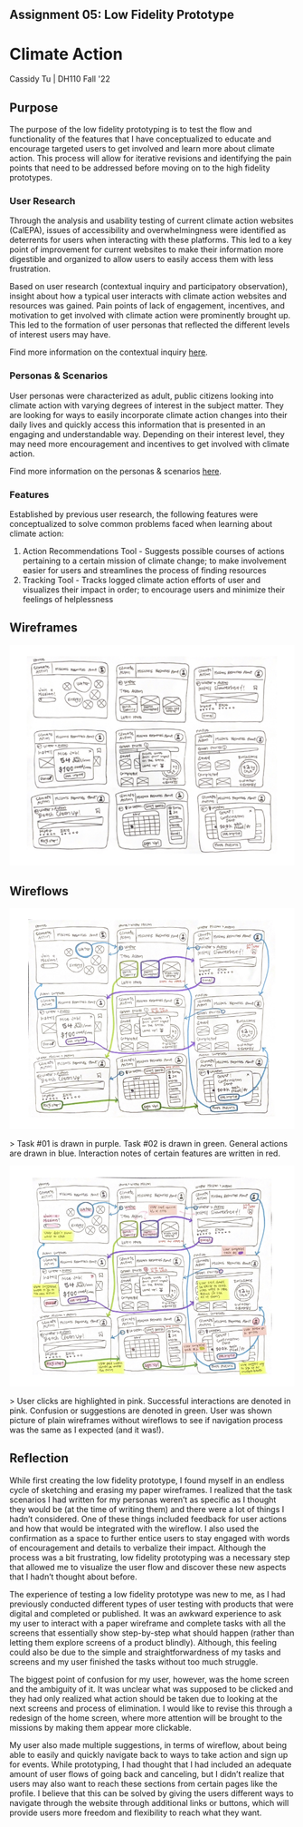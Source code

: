 ## Assignment 05: Low Fidelity Prototype

# Climate Action

Cassidy Tu | DH110 Fall '22

## Purpose
The purpose of the low fidelity prototyping is to test the flow and functionality of the features that I have conceptualized to educate and encourage targeted users to get involved and learn more about climate action. This process will allow for iterative revisions and identifying the pain points that need to be addressed before moving on to the high fidelity prototypes.

### User Research
Through the analysis and usability testing of current climate action websites (CalEPA), issues of accessibility and overwhelmingness were identified as deterrents for users when interacting with these platforms. This led to a key point of improvement for current websites to make their information more digestible and organized to allow users to easily access them with less frustration.

Based on user research (contextual inquiry and participatory observation), insight about how a typical user interacts with climate action websites and resources was gained. Pain points of lack of engagement, incentives, and motivation to get involved with climate action were prominently brought up. This led to the formation of user personas that reflected the different levels of interest users may have. 

Find more information on the contextual inquiry [here](https://github.com/cassidytu/DH110/blob/main/assignments/03.md).

### Personas & Scenarios
User personas were characterized as adult, public citizens looking into climate action with varying degrees of interest in the subject matter. They are looking for ways to easily incorporate climate action changes into their daily lives and quickly access this information that is presented in an engaging and understandable way. Depending on their interest level, they may need more encouragement and incentives to get involved with climate action.

Find more information on the personas & scenarios [here](https://github.com/cassidytu/DH110/blob/main/assignments/04.md).

### Features
Established by previous user research, the following features were conceptualized to solve common problems faced when learning about climate action:
1. Action Recommendations Tool - Suggests possible courses of actions pertaining to a certain mission of climate change; to make involvement easier for users and streamlines the process of finding resources
2. Tracking Tool - Tracks logged climate action efforts of user and visualizes their impact in order; to encourage users and minimize their feelings of helplessness

## Wireframes 
<p align="center">
  <img src="../images/wireframe.png">
</p>

## Wireflows
<p align="center">
  <img src="../images/wireflow.png">
</p>
> Task #01 is drawn in purple. Task #02 is drawn in green. General actions are drawn in blue. Interaction notes of certain features are written in red.

<p align="center">
  <img src="../images/wireframetest.png">
</p>
> User clicks are highlighted in pink. Successful interactions are denoted in pink. Confusion or suggestions are denoted in green. User was shown picture of plain wireframes without wireflows to see if navigation process was the same as I expected (and it was!).

## Reflection
While first creating the low fidelity prototype, I found myself in an endless cycle of sketching and erasing my paper wireframes. I realized that the task scenarios I had written for my personas weren’t as specific as I thought they would be (at the time of writing them) and there were a lot of things I hadn’t considered. One of these things included feedback for user actions and how that would be integrated with the wireflow. I also used the confirmation as a space to further entice users to stay engaged with words of encouragement and details to verbalize their impact. Although the process was a bit frustrating, low fidelity prototyping was a necessary step that allowed me to visualize the user flow and discover these new aspects that I hadn’t thought about before.  

The experience of testing a low fidelity prototype was new to me, as I had previously conducted different types of user testing with products that were digital and completed or published. It was an awkward experience to ask my user to interact with a paper wireframe and complete tasks with all the screens that essentially show step-by-step what should happen (rather than letting them explore screens of a product blindly). Although, this feeling could also be due to the simple and straightforwardness of my tasks and screens and my user finished the tasks without too much struggle. 

The biggest point of confusion for my user, however, was the home screen and the ambiguity of it. It was unclear what was supposed to be clicked and they had only realized what action should be taken due to looking at the next screens and process of elimination. I would like to revise this through a redesign of the home screen, where more attention will be brought to the missions by making them appear more clickable. 

My user also made multiple suggestions, in terms of wireflow, about being able to easily and quickly navigate back to ways to take action and sign up for events. While prototyping, I had thought that I had included an adequate amount of user flows of going back and canceling, but I didn’t realize that users may also want to reach these sections from certain pages like the profile. I believe that this can be solved by giving the users different ways to navigate through the website through additional links or buttons, which will provide users more freedom and flexibility to reach what they want.
